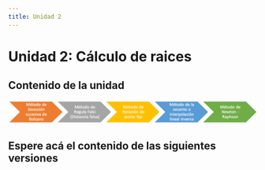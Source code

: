 ```yaml
---
title: Unidad 2
---
```

# Unidad 2: Cálculo de raices

## Contenido de la unidad

<img src="https://github.com/BioAITeamLearning/Metodos_2023_03_UAM/blob/main/images/ContenidoU2.png"/>

## Espere acá el contenido de las siguientes versiones